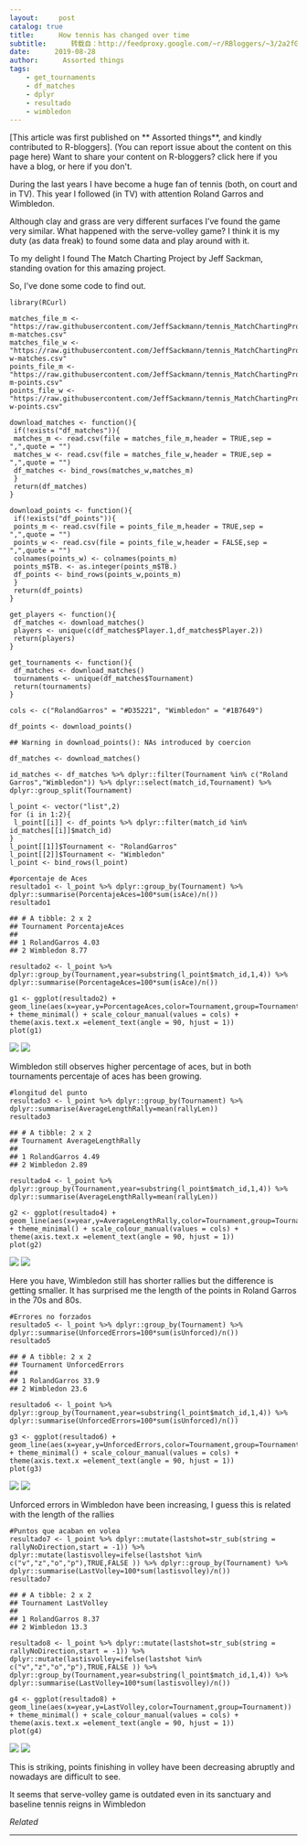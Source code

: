 ```yaml
---
layout:     post
catalog: true
title:      How tennis has changed over time
subtitle:      转载自：http://feedproxy.google.com/~r/RBloggers/~3/2a2fGWYnVNw/
date:      2019-08-28
author:      Assorted things
tags:
    - get_tournaments
    - df_matches
    - dplyr
    - resultado
    - wimbledon
---
```




[This article was first published on ** Assorted things**, and kindly contributed to R-bloggers]. (You can report issue about the content on this page here)
Want to share your content on R-bloggers? click here if you have a blog, or here if you don't.



During the last years I have become a huge fan of tennis (both, on court and in TV). This year I followed (in TV) with attention Roland Garros and Wimbledon.

Although clay and grass are very different surfaces I’ve found the game very similar. What happened with the serve-volley game? I think it is my duty (as data freak) to found some data and play around with it.

To my delight I found The Match Charting Project by Jeff Sackman, standing ovation for this amazing project.

So, I’ve done some code to find out.

```
library(RCurl)

matches_file_m <- "https://raw.githubusercontent.com/JeffSackmann/tennis_MatchChartingProject/master/charting-m-matches.csv"
matches_file_w <- "https://raw.githubusercontent.com/JeffSackmann/tennis_MatchChartingProject/master/charting-w-matches.csv"
points_file_m <- "https://raw.githubusercontent.com/JeffSackmann/tennis_MatchChartingProject/master/charting-m-points.csv"
points_file_w <- "https://raw.githubusercontent.com/JeffSackmann/tennis_MatchChartingProject/master/charting-w-points.csv"

download_matches <- function(){
 if(!exists("df_matches")){
 matches_m <- read.csv(file = matches_file_m,header = TRUE,sep = ",",quote = "")
 matches_w <- read.csv(file = matches_file_w,header = TRUE,sep = ",",quote = "")
 df_matches <- bind_rows(matches_w,matches_m)
 }
 return(df_matches)
}

download_points <- function(){
 if(!exists("df_points")){
 points_m <- read.csv(file = points_file_m,header = TRUE,sep = ",",quote = "")
 points_w <- read.csv(file = points_file_w,header = FALSE,sep = ",",quote = "")
 colnames(points_w) <- colnames(points_m)
 points_m$TB. <- as.integer(points_m$TB.)
 df_points <- bind_rows(points_w,points_m)
 }
 return(df_points)
}

get_players <- function(){
 df_matches <- download_matches()
 players <- unique(c(df_matches$Player.1,df_matches$Player.2))
 return(players)
}

get_tournaments <- function(){
 df_matches <- download_matches()
 tournaments <- unique(df_matches$Tournament)
 return(tournaments)
}
```

```
cols <- c("RolandGarros" = "#D35221", "Wimbledon" = "#1B7649")

df_points <- download_points()
```

```
## Warning in download_points(): NAs introduced by coercion
```

```
df_matches <- download_matches()

id_matches <- df_matches %>% dplyr::filter(Tournament %in% c("Roland Garros","Wimbledon")) %>% dplyr::select(match_id,Tournament) %>% dplyr::group_split(Tournament)

l_point <- vector("list",2)
for (i in 1:2){
 l_point[[i]] <- df_points %>% dplyr::filter(match_id %in% id_matches[[i]]$match_id)
}
l_point[[1]]$Tournament <- "RolandGarros"
l_point[[2]]$Tournament <- "Wimbledon"
l_point <- bind_rows(l_point)

#porcentaje de Aces
resultado1 <- l_point %>% dplyr::group_by(Tournament) %>% dplyr::summarise(PorcentajeAces=100*sum(isAce)/n())
resultado1
```

```
## # A tibble: 2 x 2
## Tournament PorcentajeAces
## 
## 1 RolandGarros 4.03
## 2 Wimbledon 8.77
```

```
resultado2 <- l_point %>% dplyr::group_by(Tournament,year=substring(l_point$match_id,1,4)) %>% dplyr::summarise(PorcentageAces=100*sum(isAce)/n())

g1 <- ggplot(resultado2) + geom_line(aes(x=year,y=PorcentageAces,color=Tournament,group=Tournament)) + theme_minimal() + scale_colour_manual(values = cols) + theme(axis.text.x =element_text(angle = 90, hjust = 1))
plot(g1)
```

![](https://i1.wp.com/rafaelmenmell.netlify.com/post/2019-08-28-how-tennis-has-changed-over-time_files/figure-html/code1-1.png?w=450&is-pending-load=1#038;ssl=1)
![](https://i1.wp.com/rafaelmenmell.netlify.com/post/2019-08-28-how-tennis-has-changed-over-time_files/figure-html/code1-1.png?w=450&ssl=1)


Wimbledon still observes higher percentage of aces, but in both tournaments percentaje of aces has been growing.

```
#longitud del punto
resultado3 <- l_point %>% dplyr::group_by(Tournament) %>% dplyr::summarise(AverageLengthRally=mean(rallyLen))
resultado3
```

```
## # A tibble: 2 x 2
## Tournament AverageLengthRally
## 
## 1 RolandGarros 4.49
## 2 Wimbledon 2.89
```

```
resultado4 <- l_point %>% dplyr::group_by(Tournament,year=substring(l_point$match_id,1,4)) %>% dplyr::summarise(AverageLengthRally=mean(rallyLen))

g2 <- ggplot(resultado4) + geom_line(aes(x=year,y=AverageLengthRally,color=Tournament,group=Tournament)) + theme_minimal() + scale_colour_manual(values = cols) + theme(axis.text.x =element_text(angle = 90, hjust = 1))
plot(g2)
```

![](https://i2.wp.com/rafaelmenmell.netlify.com/post/2019-08-28-how-tennis-has-changed-over-time_files/figure-html/code2-1.png?w=450&is-pending-load=1#038;ssl=1)
![](https://i2.wp.com/rafaelmenmell.netlify.com/post/2019-08-28-how-tennis-has-changed-over-time_files/figure-html/code2-1.png?w=450&ssl=1)


Here you have, Wimbledon still has shorter rallies but the difference is getting smaller. It has surprised me the length of the points in Roland Garros in the 70s and 80s.

```
#Errores no forzados
resultado5 <- l_point %>% dplyr::group_by(Tournament) %>% dplyr::summarise(UnforcedErrors=100*sum(isUnforced)/n())
resultado5
```

```
## # A tibble: 2 x 2
## Tournament UnforcedErrors
## 
## 1 RolandGarros 33.9
## 2 Wimbledon 23.6
```

```
resultado6 <- l_point %>% dplyr::group_by(Tournament,year=substring(l_point$match_id,1,4)) %>% dplyr::summarise(UnforcedErrors=100*sum(isUnforced)/n())

g3 <- ggplot(resultado6) + geom_line(aes(x=year,y=UnforcedErrors,color=Tournament,group=Tournament)) + theme_minimal() + scale_colour_manual(values = cols) + theme(axis.text.x =element_text(angle = 90, hjust = 1))
plot(g3)
```

![](https://i2.wp.com/rafaelmenmell.netlify.com/post/2019-08-28-how-tennis-has-changed-over-time_files/figure-html/code3-1.png?w=450&is-pending-load=1#038;ssl=1)
![](https://i2.wp.com/rafaelmenmell.netlify.com/post/2019-08-28-how-tennis-has-changed-over-time_files/figure-html/code3-1.png?w=450&ssl=1)


Unforced errors in Wimbledon have been increasing, I guess this is related with the length of the rallies

```
#Puntos que acaban en volea
resultado7 <- l_point %>% dplyr::mutate(lastshot=str_sub(string = rallyNoDirection,start = -1)) %>% dplyr::mutate(lastisvolley=ifelse(lastshot %in% c("v","z","o","p"),TRUE,FALSE )) %>% dplyr::group_by(Tournament) %>% dplyr::summarise(LastVolley=100*sum(lastisvolley)/n())
resultado7
```

```
## # A tibble: 2 x 2
## Tournament LastVolley
## 
## 1 RolandGarros 8.37
## 2 Wimbledon 13.3
```

```
resultado8 <- l_point %>% dplyr::mutate(lastshot=str_sub(string = rallyNoDirection,start = -1)) %>% dplyr::mutate(lastisvolley=ifelse(lastshot %in% c("v","z","o","p"),TRUE,FALSE )) %>% dplyr::group_by(Tournament,year=substring(l_point$match_id,1,4)) %>% dplyr::summarise(LastVolley=100*sum(lastisvolley)/n())

g4 <- ggplot(resultado8) + geom_line(aes(x=year,y=LastVolley,color=Tournament,group=Tournament)) + theme_minimal() + scale_colour_manual(values = cols) + theme(axis.text.x =element_text(angle = 90, hjust = 1))
plot(g4)
```

![](https://i2.wp.com/rafaelmenmell.netlify.com/post/2019-08-28-how-tennis-has-changed-over-time_files/figure-html/code4-1.png?w=450&is-pending-load=1#038;ssl=1)
![](https://i2.wp.com/rafaelmenmell.netlify.com/post/2019-08-28-how-tennis-has-changed-over-time_files/figure-html/code4-1.png?w=450&ssl=1)


This is striking, points finishing in volley have been decreasing abruptly and nowadays are difficult to see.

It seems that serve-volley game is outdated even in its sanctuary and baseline tennis reigns in Wimbledon


*Related*






---
